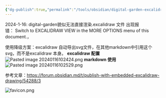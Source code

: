```yaml
---
{"dg-publish":true,"permalink":"/tools/obsidian/digital-garden-excalidraw-usage/","created":"2024-01-15T17:23:57.355+08:00","updated":"2024-01-16T10:29:40.677+08:00"}
---
```


2024-1-16: 
digital-garden貌似无法直接渲染.excalidraw 文件 出现报错： Switch to EXCALIDRAW VIEW in the MORE OPTIONS menu of this document.，

使用降级方案：excalidraw 自动导出svg文件，在其他markdown中引用这个svg，而不是excalidraw 本身。
**excalidraw 配置**
![Pasted image 20240116102424.png](/img/user/attachments/Pasted%20image%2020240116102424.png)
**markdown 使用**
![Pasted image 20240116102529.png](/img/user/attachments/Pasted%20image%2020240116102529.png)



参考文章：https://forum.obsidian.md/t/publish-with-embedded-excalidraw-drawing/54288/3

![favicon.png](/img/user/attachments/favicon.png)